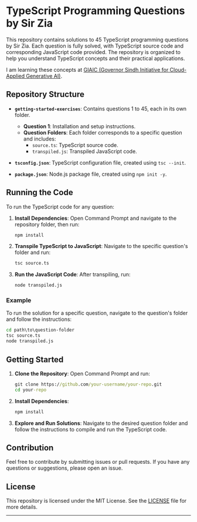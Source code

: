 # TypeScript Programming Questions by Sir Zia

This repository contains solutions to 45 TypeScript programming questions by Sir Zia. Each question is fully solved, with TypeScript source code and corresponding JavaScript code provided. The repository is organized to help you understand TypeScript concepts and their practical applications.

I am learning these concepts at [GIAIC (Governor Sindh Initiative for Cloud-Applied Generative AI)](https://giaic.edu.pk).

## Repository Structure

- **`getting-started-exercises`**: Contains questions 1 to 45, each in its own folder.
  - **Question 1**: Installation and setup instructions.
  - **Question Folders**: Each folder corresponds to a specific question and includes:
    - `source.ts`: TypeScript source code.
    - `transpiled.js`: Transpiled JavaScript code.

- **`tsconfig.json`**: TypeScript configuration file, created using `tsc --init`.
- **`package.json`**: Node.js package file, created using `npm init -y`.

## Running the Code

To run the TypeScript code for any question:

1. **Install Dependencies**:
   Open Command Prompt and navigate to the repository folder, then run:
   ```cmd
   npm install
   ```

2. **Transpile TypeScript to JavaScript**:
   Navigate to the specific question's folder and run:
   ```cmd
   tsc source.ts
   ```

3. **Run the JavaScript Code**:
   After transpiling, run:
   ```cmd
   node transpiled.js
   ```

### Example

To run the solution for a specific question, navigate to the question's folder and follow the instructions:

```cmd
cd path\to\question-folder
tsc source.ts
node transpiled.js
```

## Getting Started

1. **Clone the Repository**:
   Open Command Prompt and run:
   ```cmd
   git clone https://github.com/your-username/your-repo.git
   cd your-repo
   ```

2. **Install Dependencies**:
   ```cmd
   npm install
   ```

3. **Explore and Run Solutions**:
   Navigate to the desired question folder and follow the instructions to compile and run the TypeScript code.

## Contribution

Feel free to contribute by submitting issues or pull requests. If you have any questions or suggestions, please open an issue.

## License

This repository is licensed under the MIT License. See the [LICENSE](LICENSE) file for more details.

---